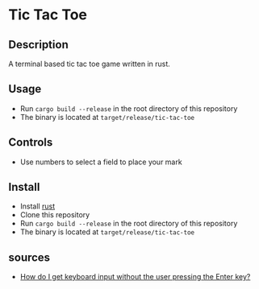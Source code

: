# Tic Tac Toe 

## Description
A terminal based tic tac toe game written in rust.

## Usage
- Run `cargo build --release` in the root directory of this repository
- The binary is located at `target/release/tic-tac-toe`

## Controls
- Use numbers to select a field to place your mark

## Install

- Install [rust](https://www.rust-lang.org/tools/install)
- Clone this repository
- Run `cargo build --release` in the root directory of this repository
- The binary is located at `target/release/tic-tac-toe`

## sources
- [How do I get keyboard input without the user pressing the Enter key?](https://stackoverflow.com/a/73765863)
